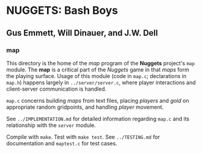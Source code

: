 # NUGGETS: Bash Boys
## Gus Emmett, Will Dinauer, and J.W. Dell

### map

This directory is the home of the *map* program of the __Nuggets__ project's `map` module.
The __map__ is a critical part of the *Nuggets* game in that *maps* form the playing surface. Usage of this module (code in `map.c`; declarations in `map.h`) happens largely in `../server/server.c`, where player interactions and client-server communication is handled.

`map.c` concerns building *maps* from text files, placing *players* and *gold* on appropriate random gridpoints, and handling *player* movement.

See `../IMPLEMENTATION.md` for detailed information regarding `map.c` and its relationship with the `server` module.

Compile with `make`. Test with `make test`. See `../TESTING.md` for documentation and `maptest.c` for test cases.
